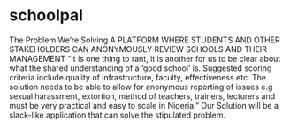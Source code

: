 # schoolpal
The Problem We’re Solving A PLATFORM WHERE STUDENTS AND OTHER STAKEHOLDERS CAN ANONYMOUSLY REVIEW SCHOOLS AND THEIR MANAGEMENT   “It is one thing to rant, it is another for us to be clear about what the shared understanding of a ‘good school’ is. Suggested scoring criteria include quality of infrastructure, faculty, effectiveness etc. The solution needs to be able to allow for anonymous reporting of issues e.g sexual harassment, extortion, method of teachers, trainers, lecturers and must be very practical and easy to scale in Nigeria.”  Our Solution will be a slack-like application that can solve the stipulated problem. 
